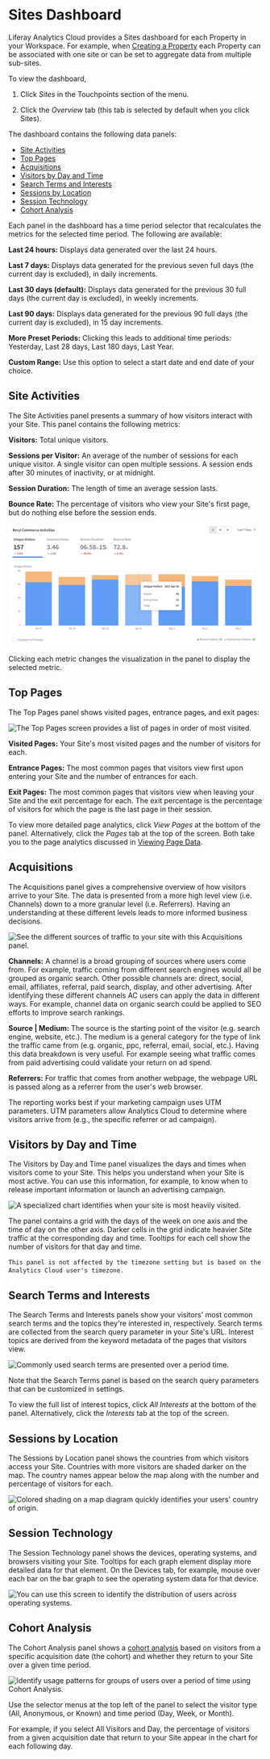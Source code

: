 # Sites Dashboard

Liferay Analytics Cloud provides a Sites dashboard for each Property in your Workspace. For example, when [Creating a Property](../getting-started/connecting-data-sources/tracking-sites-and-individuals-using-properties.md#creating-a-property) each Property can be associated with one site or can be set to aggregate data from multiple sub-sites.

To view the dashboard,

1. Click *Sites* in the Touchpoints section of the menu.

1. Click the *Overview* tab (this tab is selected by default when you click Sites). 

The dashboard contains the following data panels:

* [Site Activities](#site-activities)
* [Top Pages](#top-pages)
* [Acquisitions](#acquisitions)
* [Visitors by Day and Time](#visitors-by-day-and-time)
* [Search Terms and Interests](#search-terms-and-interests)
* [Sessions by Location](#sessions-by-location)
* [Session Technology](#session-technology)
* [Cohort Analysis](#cohort-analysis)

Each panel in the dashboard has a time period selector that recalculates the metrics for the selected time period. The following are available:

**Last 24 hours:** Displays data generated over the last 24 hours.

**Last 7 days:** Displays data generated for the previous seven full days (the current day is excluded), in daily increments.

**Last 30 days (default):** Displays data generated for the previous 30 full days (the current day is excluded), in weekly increments.

**Last 90 days:** Displays data generated for the previous 90 full days (the current day is excluded), in 15 day increments.

**More Preset Periods:** Clicking this leads to additional time periods: Yesterday, Last 28 days, Last 180 days, Last Year.

**Custom Range:** Use this option to select a start date and end date of your choice.

## Site Activities

The Site Activities panel presents a summary of how visitors interact with your Site. This panel contains the following metrics:

**Visitors:** Total unique visitors.

**Sessions per Visitor:** An average of the number of sessions for each unique visitor. A single visitor can open multiple sessions. A session ends after 30 minutes of inactivity, or at midnight.

**Session Duration:** The length of time an average session lasts.

**Bounce Rate:** The percentage of visitors who view your Site's first page, but do nothing else before the session ends.

![Site Activities include a visualization of data points over a period of time.](./sites-dashboard/images/01.png)

Clicking each metric changes the visualization in the panel to display the selected metric. 

## Top Pages

The Top Pages panel shows visited pages, entrance pages, and exit pages:

![The Top Pages screen provides a list of pages in order of most visited.](./sites-dashboard/images/02.png)

**Visited Pages:** Your Site's most visited pages and the number of visitors for each.

**Entrance Pages:** The most common pages that visitors view first upon entering your Site and the number of entrances for each.

**Exit Pages:** The most common pages that visitors view when leaving your Site and the exit percentage for each. The exit percentage is the percentage of visitors for which the page is the last page in their session.

To view more detailed page analytics, click *View Pages* at the bottom of the panel. Alternatively, click the *Pages* tab at the top of the screen. Both take you to the page analytics discussed in [Viewing Page Data](touchpoints.md#viewing-page-data).

## Acquisitions

The Acquisitions panel gives a comprehensive overview of how visitors arrive to your Site. The data is presented from a more high level view (i.e. Channels) down to a more granular level (i.e. Referrers). Having an understanding at these different levels leads to more informed business decisions. 

![See the different sources of traffic to your site with this Acquisitions panel.](./sites-dashboard/images/03.png)

**Channels:** A channel is a broad grouping of sources where users come from. For example, traffic coming from different search engines would all be grouped as organic search. Other possible channels are: direct, social, email, affiliates, referral, paid search, display, and other advertising. After identifying these different channels AC users can apply the data in different ways. For example, channel data on organic search could be applied to SEO efforts to improve search rankings.

**Source | Medium:** The source is the starting point of the visitor (e.g. search engine, website, etc.). The medium is a general category for the type of link the traffic came from (e.g. organic, ppc, referral, email, social, etc.). Having this data breakdown is very useful. For example seeing what traffic comes from paid advertising could validate your return on ad spend.

**Referrers:** For traffic that comes from another webpage, the webpage URL is passed along as a referrer from the user's web browser. 

The reporting works best if your marketing campaign uses UTM parameters. UTM parameters allow Analytics Cloud to determine where visitors arrive from (e.g., the specific referrer or ad campaign).

## Visitors by Day and Time

The Visitors by Day and Time panel visualizes the days and times when visitors come to your Site. This helps you understand when your Site is most active. You can use this information, for example, to know when to release important information or launch an advertising campaign.

![A specialized chart identifies when your site is most heavily visited.](./sites-dashboard/images/04.png)

The panel contains a grid with the days of the week on one axis and the time of day on the other axis. Darker cells in the grid indicate heavier Site traffic at the corresponding day and time. Tooltips for each cell show the number of visitors for that day and time.

```Note::
This panel is not affected by the timezone setting but is based on the Analytics Cloud user's timezone.
```

## Search Terms and Interests

The Search Terms and Interests panels show your visitors' most common search terms and the topics they're interested in, respectively. Search terms are collected from the search query parameter in your Site's URL. Interest topics are derived from the keyword metadata of the pages that visitors view. 

![Commonly used search terms are presented over a period time.](./sites-dashboard/images/05.png)

Note that the Search Terms panel is based on the search query parameters that can be customized in settings.

To view the full list of interest topics, click *All Interests* at the bottom of the panel. Alternatively, click the *Interests* tab at the top of the screen.

## Sessions by Location

The Sessions by Location panel shows the countries from which visitors access your Site. Countries with more visitors are shaded darker on the map. The country names appear below the map along with the number and percentage of visitors for each.

![Colored shading on a map diagram quickly identifies your users' country of origin.](./sites-dashboard/images/06.png)

## Session Technology

The Session Technology panel shows the devices, operating systems, and browsers visiting your Site. Tooltips for each graph element display more detailed data for that element. On the Devices tab, for example, mouse over each bar on the bar graph to see the operating system data for that device.

![You can use this screen to identify the distribution of users across operating systems.](./sites-dashboard/images/07.png)

## Cohort Analysis

The Cohort Analysis panel shows a [cohort analysis](https://en.wikipedia.org/wiki/Cohort_analysis) based on visitors from a specific acquisition date (the cohort) and whether they return to your Site over a given time period. 

![Identify usage patterns for groups of users over a period of time using Cohort Analysis.](./sites-dashboard/images/08.png)

Use the selector menus at the top left of the panel to select the visitor type (All, Anonymous, or Known) and time period (Day, Week, or Month).

For example, if you select All Visitors and Day, the percentage of visitors from a given acquisition date that return to your Site appear in the chart for each following day.